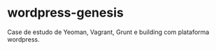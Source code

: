 wordpress-genesis
=================

Case de estudo de Yeoman, Vagrant, Grunt e building com plataforma wordpress.
